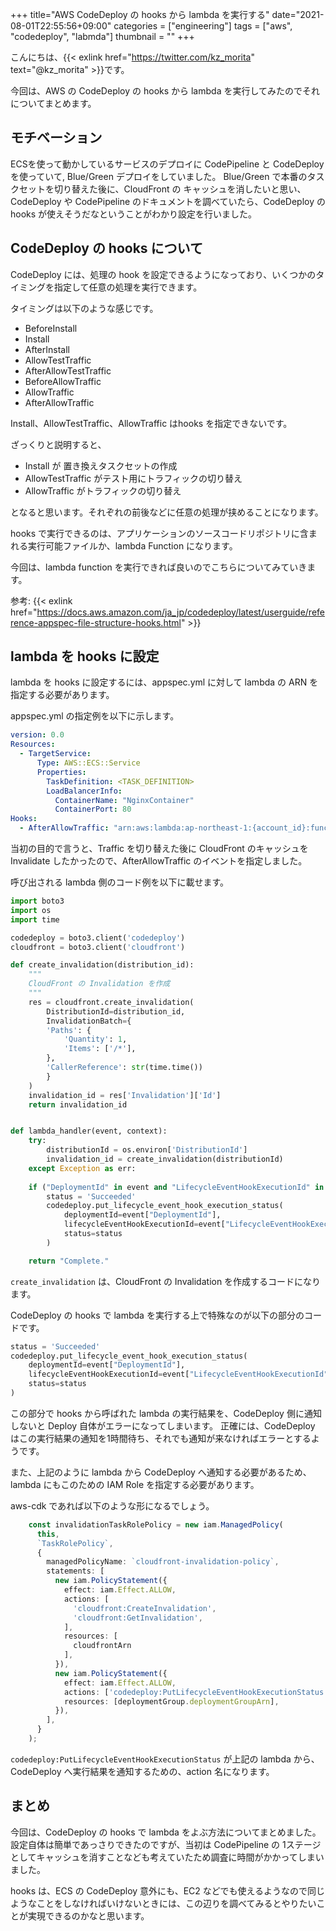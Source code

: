 +++
title="AWS CodeDeploy の hooks から lambda を実行する"
date="2021-08-01T22:55:56+09:00"
categories = ["engineering"]
tags = ["aws", "codedeploy", "labmda"]
thumbnail = ""
+++

こんにちは、{{< exlink href="https://twitter.com/kz_morita" text="@kz_morita" >}}です。

今回は、AWS の CodeDeploy の hooks から lambda を実行してみたのでそれについてまとめます。

## モチベーション

ECSを使って動かしているサービスのデプロイに CodePipeline と CodeDeploy を使っていて, Blue/Green デプロイをしていました。
Blue/Green で本番のタスクセットを切り替えた後に、CloudFront の キャッシュを消したいと思い、CodeDeploy や CodePipeline のドキュメントを調べていたら、CodeDeploy の hooks が使えそうだなということがわかり設定を行いました。

## CodeDeploy の hooks について

CodeDeploy には、処理の hook を設定できるようになっており、いくつかのタイミングを指定して任意の処理を実行できます。

タイミングは以下のような感じです。

- BeforeInstall
- Install
- AfterInstall
- AllowTestTraffic
- AfterAllowTestTraffic
- BeforeAllowTraffic
- AllowTraffic
- AfterAllowTraffic


Install、AllowTestTraffic、AllowTraffic はhooks を指定できないです。

ざっくりと説明すると、
- Install が 置き換えタスクセットの作成
- AllowTestTraffic がテスト用にトラフィックの切り替え
- AllowTraffic がトラフィックの切り替え

となると思います。それぞれの前後などに任意の処理が挟めることになります。

hooks で実行できるのは、アプリケーションのソースコードリポジトリに含まれる実行可能ファイルか、lambda Function になります。

今回は、lambda function を実行できれば良いのでこちらについてみていきます。

参考: {{< exlink href="https://docs.aws.amazon.com/ja_jp/codedeploy/latest/userguide/reference-appspec-file-structure-hooks.html" >}}


## lambda を hooks に設定

lambda を hooks に設定するには、appspec.yml に対して lambda の ARN を指定する必要があります。

appspec.yml の指定例を以下に示します。

```yml
version: 0.0
Resources:
  - TargetService:
      Type: AWS::ECS::Service
      Properties:
        TaskDefinition: <TASK_DEFINITION>
        LoadBalancerInfo:
          ContainerName: "NginxContainer"
          ContainerPort: 80
Hooks:
  - AfterAllowTraffic: "arn:aws:lambda:ap-northeast-1:{account_id}:function:{lambda_function_name}"
```

当初の目的で言うと、Traffic を切り替えた後に CloudFront のキャッシュを Invalidate したかったので、AfterAllowTraffic のイベントを指定しました。

呼び出される lambda 側のコード例を以下に載せます。


```python
import boto3
import os
import time

codedeploy = boto3.client('codedeploy')
cloudfront = boto3.client('cloudfront')

def create_invalidation(distribution_id):
    """
    CloudFront の Invalidation を作成
    """
    res = cloudfront.create_invalidation(
        DistributionId=distribution_id,
        InvalidationBatch={
        'Paths': {
            'Quantity': 1,
            'Items': ['/*'],
        },
        'CallerReference': str(time.time())
        }
    )
    invalidation_id = res['Invalidation']['Id']
    return invalidation_id


def lambda_handler(event, context):
    try:
        distributionId = os.environ['DistributionId']
        invalidation_id = create_invalidation(distributionId)
    except Exception as err:
    
    if ("DeploymentId" in event and "LifecycleEventHookExecutionId" in event):
        status = 'Succeeded'
        codedeploy.put_lifecycle_event_hook_execution_status(
            deploymentId=event["DeploymentId"],
            lifecycleEventHookExecutionId=event["LifecycleEventHookExecutionId"],
            status=status
        )

    return "Complete."
```

`create_invalidation` は、CloudFront の Invalidation を作成するコードになります。

CodeDeploy の hooks で lambda を実行する上で特殊なのが以下の部分のコードです。

```python
status = 'Succeeded'
codedeploy.put_lifecycle_event_hook_execution_status(
    deploymentId=event["DeploymentId"],
    lifecycleEventHookExecutionId=event["LifecycleEventHookExecutionId"],
    status=status
)
```

この部分で hooks から呼ばれた lambda の実行結果を、CodeDeploy 側に通知しないと Deploy 自体がエラーになってしまいます。
正確には、CodeDeploy はこの実行結果の通知を1時間待ち、それでも通知が来なければエラーとするようです。

また、上記のように lambda から CodeDeploy へ通知する必要があるため、lambda にもこのための IAM Role を指定する必要があります。

aws-cdk であれば以下のような形になるでしょう。

```typescript
    const invalidationTaskRolePolicy = new iam.ManagedPolicy(
      this,
      `TaskRolePolicy`,
      {
        managedPolicyName: `cloudfront-invalidation-policy`,
        statements: [
          new iam.PolicyStatement({
            effect: iam.Effect.ALLOW,
            actions: [
              'cloudfront:CreateInvalidation',
              'cloudfront:GetInvalidation',
            ],
            resources: [
              cloudfrontArn
            ],
          }),
          new iam.PolicyStatement({
            effect: iam.Effect.ALLOW,
            actions: ['codedeploy:PutLifecycleEventHookExecutionStatus'],
            resources: [deploymentGroup.deploymentGroupArn],
          }),
        ],
      }
    );
```

`codedeploy:PutLifecycleEventHookExecutionStatus` が上記の lambda から、CodeDeploy へ実行結果を通知するための、action 名になります。

## まとめ

今回は、CodeDeploy の hooks で lambda をよぶ方法についてまとめました。
設定自体は簡単であっさりできたのですが、当初は CodePipeline の 1ステージとしてキャッシュを消すことなども考えていたため調査に時間がかかってしまいました。

hooks は、ECS の CodeDeploy 意外にも、EC2 などでも使えるようなので同じようなことをしなければいけないときには、この辺りを調べてみるとやりたいことが実現できるのかなと思います。


